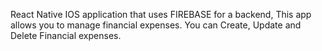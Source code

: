 React Native IOS application that uses FIREBASE for a backend, 
This app allows you to manage financial expenses. 
You can Create, Update and Delete Financial expenses. 
